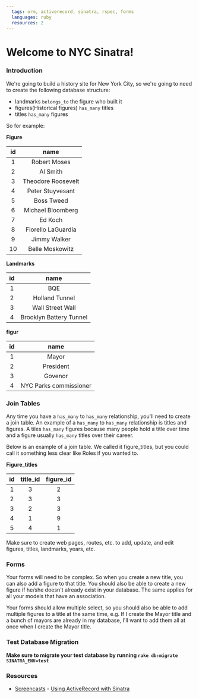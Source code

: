 ```yaml
---
  tags: orm, activerecord, sinatra, rspec, forms
  languages: ruby
  resources: 2
---
```


# Welcome to NYC Sinatra!

### Introduction

We're going to build a history site for New York City, so we're going to need to create the following database structure:

* landmarks `belongs_to` the figure who built it
* figures(Historical figures) `has_many` titles
* titles `has_many` figures

So for example:

**Figure**

| **id**             | **name**          |
|:------------------:|:-----------------:|
| 1                  | Robert Moses      |
| 2                  | Al Smith          |
| 3                  | Theodore Roosevelt|
| 4                  | Peter Stuyvesant  |
| 5                  | Boss Tweed        |
| 6                  | Michael Bloomberg |
| 7                  | Ed Koch           |
| 8                  | Fiorello LaGuardia|
| 9                  | Jimmy Walker      |
| 10                 | Belle Moskowitz   |

**Landmarks**

| **id**             | **name**               |
|:------------------:|:----------------------:|
| 1                  | BQE                    |
| 2                  | Holland Tunnel         |
| 3                  | Wall Street Wall       |
| 4                  | Brooklyn Battery Tunnel|

**figur**

| **id**             | **name**               |
|:------------------:|:----------------------:|
| 1                  | Mayor                  |
| 2                  | President              |
| 3                  | Govenor                |
| 4                  | NYC Parks commissioner |

### Join Tables

Any time you have a `has_many` to `has_many` relationship, you'll need to create a join table. An example of a `has_many` to `has_many` relationship is titles and figures. A tiles `has_many` figures because many people hold a title over time and a figure usually `has_many` titles over their career.

Below is an example of a join table. We called it figure_titles, but you could call it something less clear like Roles if you wanted to.

**Figure_titles**

| **id**             | **title_id**           | **figure_id** |
|:------------------:|:----------------------:|:-------------:|
| 1                  | 3                      | 2             |
| 2                  | 3                      | 3             |
| 3                  | 2                      | 3             |
| 4                  | 1                      | 9             |
| 5                  | 4                      | 1             |

Make sure to create web pages, routes, etc. to add, update, and edit figures, titles, landmarks, years, etc.

### Forms

Your forms will need to be complex. So when you create a new title, you can also add a figure to that title. You should also be able to create a new figure if he/she doesn't already exist in your database. The same applies for all your models that have an association.

Your forms should allow multiple select, so you should also be able to add multiple figures to a title at the same time, e.g. If I create the Mayor title and a bunch of mayors are already in my database, I'll want to add them all at once when I create the Mayor title.

### Test Database Migration

**Make sure to migrate your test database by running `rake db:migrate SINATRA_ENV=test`**

### Resources
* [Screencasts](http://screencasts.org/) - [Using ActiveRecord with Sinatra](http://screencasts.org/episodes/activerecord-with-sinatra)
